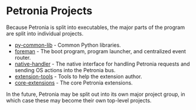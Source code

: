# Petronia Projects

Because Petronia is split into executables, the major parts of the program are split into individual projects.

* [py-common-lib](py-common-lib) - Common Python libraries.
* [foreman](foreman) - The boot program, program launcher, and centralized event router.
* [native-handler](native-handler) - The native interface for handling Petronia requests and sending OS actions into the Petronia bus.
* [extension-tools](extension-tools) - Tools to help the extension author.
* [core-extensions](core-extensions) - The core Petronia extensions.

In the future, Petronia may be split out into its own major project group, in which case these may become their own top-level projects. 
